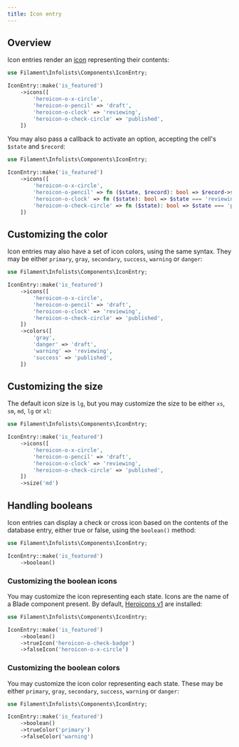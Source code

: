 ```yaml
---
title: Icon entry
---
```


## Overview

Icon entries render an [icon](https://blade-ui-kit.com/blade-icons?set=1#search) representing their contents:

```php
use Filament\Infolists\Components\IconEntry;

IconEntry::make('is_featured')
    ->icons([
        'heroicon-o-x-circle',
        'heroicon-o-pencil' => 'draft',
        'heroicon-o-clock' => 'reviewing',
        'heroicon-o-check-circle' => 'published',
    ])
```

You may also pass a callback to activate an option, accepting the cell's `$state` and `$record`:

```php
use Filament\Infolists\Components\IconEntry;

IconEntry::make('is_featured')
    ->icons([
        'heroicon-o-x-circle',
        'heroicon-o-pencil' => fn ($state, $record): bool => $record->status === 2,
        'heroicon-o-clock' => fn ($state): bool => $state === 'reviewing',
        'heroicon-o-check-circle' => fn ($state): bool => $state === 'published',
    ])
```

## Customizing the color

Icon entries may also have a set of icon colors, using the same syntax. They may be either `primary`, `gray`, `secondary`, `success`, `warning` or `danger`:

```php
use Filament\Infolists\Components\IconEntry;

IconEntry::make('is_featured')
    ->icons([
        'heroicon-o-x-circle',
        'heroicon-o-pencil' => 'draft',
        'heroicon-o-clock' => 'reviewing',
        'heroicon-o-check-circle' => 'published',
    ])
    ->colors([
        'gray',
        'danger' => 'draft',
        'warning' => 'reviewing',
        'success' => 'published',
    ])
```

## Customizing the size

The default icon size is `lg`, but you may customize the size to be either `xs`, `sm`, `md`, `lg` or `xl`:

```php
use Filament\Infolists\Components\IconEntry;

IconEntry::make('is_featured')
    ->icons([
        'heroicon-o-x-circle',
        'heroicon-o-pencil' => 'draft',
        'heroicon-o-clock' => 'reviewing',
        'heroicon-o-check-circle' => 'published',
    ])
    ->size('md')
```

## Handling booleans

Icon entries can display a check or cross icon based on the contents of the database entry, either true or false, using the `boolean()` method:

```php
use Filament\Infolists\Components\IconEntry;

IconEntry::make('is_featured')
    ->boolean()
```

### Customizing the boolean icons

You may customize the icon representing each state. Icons are the name of a Blade component present. By default, [Heroicons v1](https://v1.heroicons.com) are installed:

```php
use Filament\Infolists\Components\IconEntry;

IconEntry::make('is_featured')
    ->boolean()
    ->trueIcon('heroicon-o-check-badge')
    ->falseIcon('heroicon-o-x-circle')
```

### Customizing the boolean colors

You may customize the icon color representing each state. These may be either `primary`, `gray`, `secondary`, `success`, `warning` or `danger`:

```php
use Filament\Infolists\Components\IconEntry;

IconEntry::make('is_featured')
    ->boolean()
    ->trueColor('primary')
    ->falseColor('warning')
```
